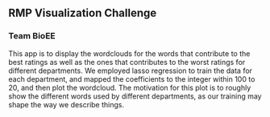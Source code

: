 ## RMP Visualization Challenge
### Team BioEE 

This app is to display the wordclouds for the words that contribute to the best ratings as well as the ones that contributes to the worst ratings for different departments. We employed lasso regression to train the data for each department, and mapped the coefficients to the integer within 100 to 20, and then plot the wordcloud. The motivation for this plot is to roughly show the different words used by different departments, as our training may shape the way we describe things.
 